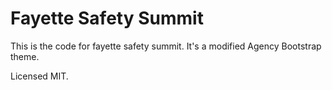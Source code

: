 # Fayette Safety Summit

This is the code for fayette safety summit.  It's a modified Agency Bootstrap
theme.

Licensed MIT.
